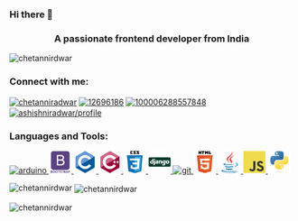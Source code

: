 ### Hi there 👋
<h3 align="center">A passionate frontend developer from India</h3>

<p align="left"> <img src="https://komarev.com/ghpvc/?username=chetannirdwar&label=Profile%20views&color=0e75b6&style=flat" alt="chetannirdwar" /> </p>
<h3 align="left">Connect with me:</h3>
<p align="left">
<a href="https://linkedin.com/in/chetanniradwar" target="blank"><img align="center" src="https://github.com/chetannirdwar/chetannirdwar/blob/a0bab6485487212d3ccf63e29955f51f8ea5d384/social%20media%20svg/iconfinder_social-11_5869369.svg" alt="chetanniradwar"fill : #0A66C2 height="30" width="40" /></a>
<a href="https://stackoverflow.com/users/12696186" target="blank"><img align="center" src="https://github.com/chetannirdwar/chetannirdwar/blob/85262c7ebf1bc0f991dc1d64897c0bbdf12732c8/social%20media%20svg/iconfinder_318_Stack_Overflow_logo_4375093.svg" alt="12696186" height="30" width="40" /></a>
<a href="https://fb.com/100006288557848" target="blank"><img align="center" src="https://github.com/chetannirdwar/chetannirdwar/blob/a0bab6485487212d3ccf63e29955f51f8ea5d384/social%20media%20svg/iconfinder_1_Facebook_colored_svg_copy_5296499.svg" alt="100006288557848" height="30" width="40" /></a>
<a href="https://auth.geeksforgeeks.org/user/ashishniradwar/profile" target="blank"><img align="center" src="https://github.com/rahuldkjain/github-profile-readme-generator/blob/6253936f99716cd30c07055d5d10e9332af37171/src/images/icons/Social/geeks-for-geeks.svg" alt="ashishniradwar/profile" height="30" width="40" /></a>
</p>

<h3 align="left">Languages and Tools:</h3>
<p align="left"> <a href="https://www.arduino.cc/" target="_blank"> <img src="https://cdn.worldvectorlogo.com/logos/arduino-1.svg" alt="arduino" width="40" height="40"/> </a> <a href="https://getbootstrap.com" target="_blank"> <img src="https://raw.githubusercontent.com/devicons/devicon/master/icons/bootstrap/bootstrap-plain-wordmark.svg" alt="bootstrap" width="40" height="40"/> </a> <a href="https://www.cprogramming.com/" target="_blank"> <img src="https://raw.githubusercontent.com/devicons/devicon/master/icons/c/c-original.svg" alt="c" width="40" height="40"/> </a> <a href="https://www.w3schools.com/cpp/" target="_blank"> <img src="https://raw.githubusercontent.com/devicons/devicon/master/icons/cplusplus/cplusplus-original.svg" alt="cplusplus" width="40" height="40"/> </a> <a href="https://www.w3schools.com/css/" target="_blank"> <img src="https://raw.githubusercontent.com/devicons/devicon/master/icons/css3/css3-original-wordmark.svg" alt="css3" width="40" height="40"/> </a> <a href="https://www.djangoproject.com/" target="_blank"> <img src="https://raw.githubusercontent.com/devicons/devicon/master/icons/django/django-original.svg" alt="django" width="40" height="40"/> </a> <a href="https://git-scm.com/" target="_blank"> <img src="https://www.vectorlogo.zone/logos/git-scm/git-scm-icon.svg" alt="git" width="40" height="40"/> </a> <a href="https://www.w3.org/html/" target="_blank"> <img src="https://raw.githubusercontent.com/devicons/devicon/master/icons/html5/html5-original-wordmark.svg" alt="html5" width="40" height="40"/> </a> <a href="https://www.java.com" target="_blank"> <img src="https://raw.githubusercontent.com/devicons/devicon/master/icons/java/java-original.svg" alt="java" width="40" height="40"/> </a> <a href="https://developer.mozilla.org/en-US/docs/Web/JavaScript" target="_blank"> <img src="https://raw.githubusercontent.com/devicons/devicon/master/icons/javascript/javascript-original.svg" alt="javascript" width="40" height="40"/> </a> <a href="https://www.python.org" target="_blank"> <img src="https://raw.githubusercontent.com/devicons/devicon/master/icons/python/python-original.svg" alt="python" width="40" height="40"/> </a> </p>

<p><img align="left" src="https://github-readme-stats.vercel.app/api/top-langs?username=chetannirdwar&show_icons=true&locale=en&layout=compact" alt="chetannirdwar" /></p>

<p>&nbsp;<img align="center" src="https://github-readme-stats.vercel.app/api?username=chetannirdwar&show_icons=true&locale=en" alt="chetannirdwar" /></p>

<p><img align="center" src="https://github-readme-streak-stats.herokuapp.com/?user=chetannirdwar&" alt="chetannirdwar" /></p>
